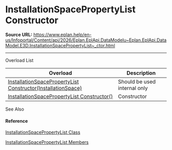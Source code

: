 # InstallationSpacePropertyList Constructor

**Source URL:** https://www.eplan.help/en-us/Infoportal/Content/api/2026/Eplan.EplApi.DataModelu~Eplan.EplApi.DataModel.E3D.InstallationSpacePropertyList~_ctor.html

---

Overload List

| Overload | Description |
| --- | --- |
| [InstallationSpacePropertyList Constructor(InstallationSpace)](Eplan.EplApi.DataModelu~Eplan.EplApi.DataModel.E3D.InstallationSpacePropertyList~_ctor(InstallationSpace).html) | Should be used internal only |
| [InstallationSpacePropertyList Constructor()](Eplan.EplApi.DataModelu~Eplan.EplApi.DataModel.E3D.InstallationSpacePropertyList~_ctor().html) | Constructor |



See Also

#### Reference

[InstallationSpacePropertyList Class](Eplan.EplApi.DataModelu~Eplan.EplApi.DataModel.E3D.InstallationSpacePropertyList.html)
  
[InstallationSpacePropertyList Members](Eplan.EplApi.DataModelu~Eplan.EplApi.DataModel.E3D.InstallationSpacePropertyList_members.html)
